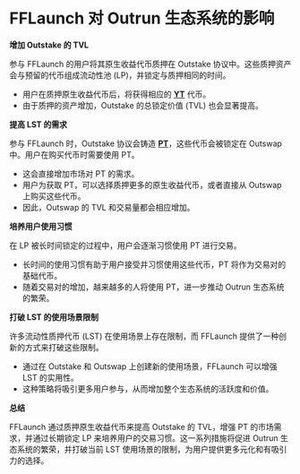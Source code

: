 # FFLaunch 对 Outrun 生态系统的影响

**增加 Outstake 的 TVL**

参与 FFLaunch 的用户将其原生收益代币质押在 Outstake 协议中。这些质押资产会与预留的代币组成流动性池 (LP)，并锁定与质押相同的时间。

* 用户在质押原生收益代币后，将获得相应的 [**YT**](https://outrun.gitbook.io/doc/v/zh/outstake/yield-tokenization/yt) 代币。
* 由于质押的资产增加，Outstake 的总锁定价值 (TVL) 也会显著提高。

**提高 LST 的需求**

参与 FFLaunch 时，Outstake 协议会铸造 [**PT**](../outstake/yield-tokenization/pt.md)，这些代币会被锁定在 Outswap 中。用户在购买代币时需要使用 PT。

* 这会直接增加市场对 PT 的需求。
* 用户为获取 PT，可以选择质押更多的原生收益代币，或者直接从 Outswap 上购买这些代币。
* 因此，Outswap 的 TVL 和交易量都会相应增加。

**培养用户使用习惯**

在 LP 被长时间锁定的过程中，用户会逐渐习惯使用 PT 进行交易。

* 长时间的使用习惯有助于用户接受并习惯使用这些代币，PT 将作为交易对的基础代币。
* 随着交易对的增加，越来越多的人将使用 PT，进一步推动 Outrun 生态系统的繁荣。

**打破 LST 的使用场景限制**

许多流动性质押代币 (LST) 在使用场景上存在限制，而 FFLaunch 提供了一种创新的方式来打破这些限制。

* 通过在 Outstake 和 Outswap 上创建新的使用场景，FFLaunch 可以增强 LST 的实用性。
* 这种策略将吸引更多用户参与，从而增加整个生态系统的活跃度和价值。

**总结**

FFLaunch 通过质押原生收益代币来提高 Outstake 的 TVL，增强 PT 的市场需求，并通过长期锁定 LP 来培养用户的交易习惯。这一系列措施将促进 Outrun 生态系统的繁荣，并打破当前 LST 使用场景的限制，为用户提供更多元化和有吸引力的选择。

